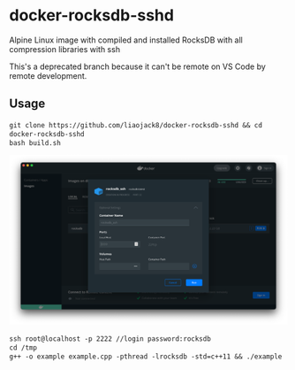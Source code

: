 # docker-rocksdb-sshd
Alpine Linux image with compiled and installed RocksDB with all compression libraries with ssh

This's a deprecated branch because it can't be remote on VS Code by remote development.

## Usage

```
git clone https://github.com/liaojack8/docker-rocksdb-sshd && cd docker-rocksdb-sshd
bash build.sh
```
![](./pics/example1.png)

```terminal
ssh root@localhost -p 2222 //login password:rocksdb
cd /tmp
g++ -o example example.cpp -pthread -lrocksdb -std=c++11 && ./example
```